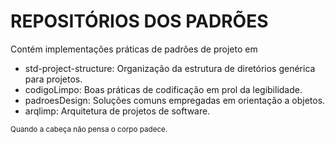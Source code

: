 # REPOSITÓRIOS DOS PADRÕES

Contém implementações práticas de padrões de projeto em 

- std-project-structure:    Organização da estrutura de diretórios genérica para projetos.
- codigoLimpo:              Boas práticas de codificação em prol da legibilidade.
- padroesDesign:            Soluções comuns empregadas em orientação a objetos.
- arqlimp:                  Arquitetura de projetos de software.

<small> Quando a cabeça não pensa o corpo padece.  </small>
